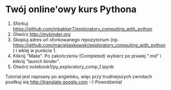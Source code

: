 # Twój online'owy kurs Pythona 
 
 1. Sforkuj https://github.com/mbakker7/exploratory_computing_with_python
 1. Otwórz http://mybinder.org
 1. Skopiuj adres url sforkowanego repozytorium (np. https://github.com/maciejjaskowski/exploratory_computing_with_python) i wklej w punkcie 1.
 1. Kliknij "Make". Po zakończeniu (Completed) wybierz po prawej ".md" i kliknij "launch binder".
 2. Otwórz notebook1/py_exploratory_comp_1.ipynb

 Tutorial jest napisany po angielsku, więc przy trudniejszych zwrotach posiłkuj się http://translate.google.com :-) Powodzenia!

